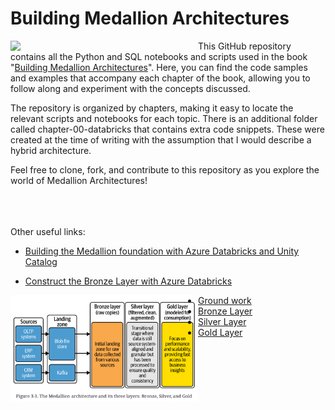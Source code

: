 # Building Medallion Architectures

<img src="assets/cover.png" align="left" width="300" />

This GitHub repository contains all the Python and SQL notebooks and scripts used in the book "[Building Medallion Architectures](https://learning.oreilly.com/library/view/building-medallion-architectures/9781098178826/)". Here, you can find the code samples and examples that accompany each chapter of the book, allowing you to follow along and experiment with the concepts discussed.

The repository is organized by chapters, making it easy to locate the relevant scripts and notebooks for each topic. There is an additional folder called chapter-00-databricks that contains extra code snippets. These were created at the time of writing with the assumption that I would describe a hybrid architecture.

Feel free to clone, fork, and contribute to this repository as you explore the world of Medallion Architectures!

<br /><br /><br />
Other useful links:

- [Building the Medallion foundation with Azure Databricks and Unity Catalog](https://medium.com/@piethein/building-the-medallion-foundation-with-azure-databricks-and-unity-catalog-f4b42e7983d1)

- [Construct the Bronze Layer with Azure Databricks](https://medium.com/@piethein/construct-the-bronze-layer-with-azure-databricks-426106a2c11d)

<img src="assets/medallion_architecture.png" align="left" width="300" />

- [Ground work](ground_work.md)
- [Bronze Layer](bronze_instruct.md)
- [Silver Layer](silver_instruct.md)
- [Gold Layer](gold_instruct.md)